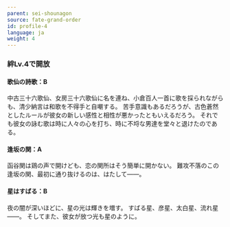 ```yaml
---
parent: sei-shounagon
source: fate-grand-order
id: profile-4
language: ja
weight: 4
---
```


### 絆Lv.4で開放

#### 歌仙の詩歌：B

中古三十六歌仙、女房三十六歌仙に名を連ね、小倉百人一首に歌を採られながらも、清少納言は和歌を不得手と自嘲する。
苦手意識もあるだろうが、古色蒼然としたルールが彼女の新しい感性と相性が悪かったともいえるだろう。
それでも彼女の詠む歌は時に人々の心を打ち、時に不埒な男達を堂々と退けたのである。

#### 逢坂の関：A

函谷関は鶏の声で開けども、恋の関所はそう簡単に開かない。
難攻不落のこの逢坂の関、最初に通り抜けるのは、はたして――。

#### 星はすばる：B

夜の闇が深いほどに、星の光は輝きを増す。
すばる星、彦星、太白星、流れ星――。
そしてまた、彼女が放つ光も星のように。
